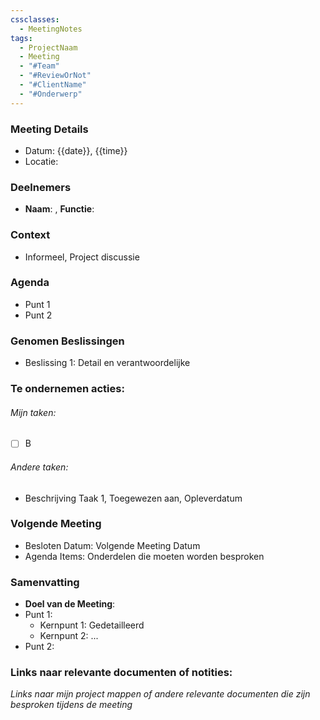 ```yaml
---
cssclasses:
  - MeetingNotes
tags:
  - ProjectNaam
  - Meeting
  - "#Team"
  - "#ReviewOrNot"
  - "#ClientName"
  - "#Onderwerp"
---
```

### Meeting Details
- Datum: {{date}}, {{time}}
- Locatie: 
### Deelnemers
- **Naam**: , **Functie**: 
### Context
- Informeel, Project discussie
### Agenda
- Punt 1
- Punt 2
### Genomen Beslissingen
- Beslissing 1: Detail en verantwoordelijke
### Te ondernemen acties:
###### Mijn taken:
- [ ] B
###### Andere taken:
- Beschrijving Taak 1, Toegewezen aan, Opleverdatum
### Volgende Meeting
- Besloten Datum: Volgende Meeting Datum
- Agenda Items: Onderdelen die moeten worden besproken
### Samenvatting
- **Doel van de Meeting**:
- Punt 1:
	- Kernpunt 1: Gedetailleerd
	- Kernpunt 2: ...
- Punt 2:
### Links naar relevante documenten of notities:
*Links naar mijn project mappen of andere relevante documenten die zijn besproken tijdens de meeting*

